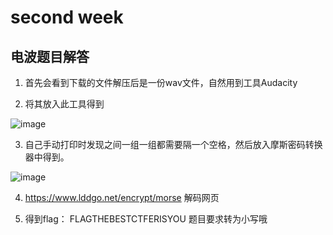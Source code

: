 # second week

## 电波题目解答

1. 首先会看到下载的文件解压后是一份wav文件，自然用到工具Audacity

2. 将其放入此工具得到

![image](https://z1.ax1x.com/2023/10/09/pPx0nRe.jpg)

3. 自己手动打印时发现之间一组一组都需要隔一个空格，然后放入摩斯密码转换器中得到。

![image](https://z1.ax1x.com/2023/10/09/pPx0cJU.jpg)
 
4. https://www.lddgo.net/encrypt/morse 解码网页
 
5. 得到flag： FLAGTHEBESTCTFERISYOU
题目要求转为小写哦
